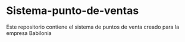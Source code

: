 # Sistema-punto-de-ventas
Este repositorio contiene el sistema de puntos de venta creado para la empresa Babilonia 
